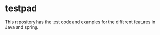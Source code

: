 # testpad
This repository has the test code and examples for the different features in Java and spring.
